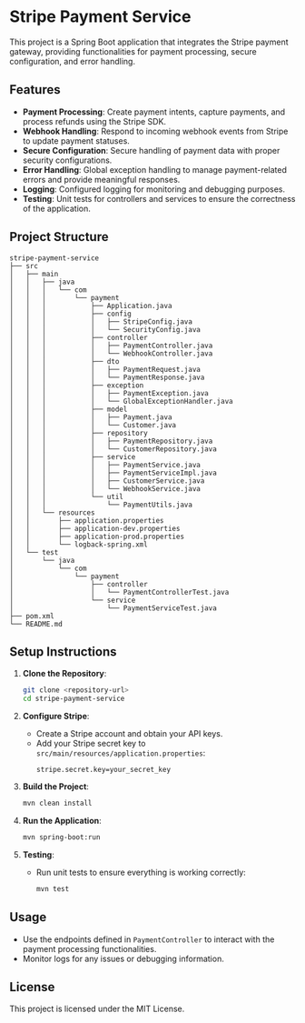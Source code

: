 # Stripe Payment Service

This project is a Spring Boot application that integrates the Stripe payment gateway, providing functionalities for payment processing, secure configuration, and error handling.

## Features

- **Payment Processing**: Create payment intents, capture payments, and process refunds using the Stripe SDK.
- **Webhook Handling**: Respond to incoming webhook events from Stripe to update payment statuses.
- **Secure Configuration**: Secure handling of payment data with proper security configurations.
- **Error Handling**: Global exception handling to manage payment-related errors and provide meaningful responses.
- **Logging**: Configured logging for monitoring and debugging purposes.
- **Testing**: Unit tests for controllers and services to ensure the correctness of the application.

## Project Structure

```
stripe-payment-service
├── src
│   ├── main
│   │   ├── java
│   │   │   └── com
│   │   │       └── payment
│   │   │           ├── Application.java
│   │   │           ├── config
│   │   │           │   ├── StripeConfig.java
│   │   │           │   └── SecurityConfig.java
│   │   │           ├── controller
│   │   │           │   ├── PaymentController.java
│   │   │           │   └── WebhookController.java
│   │   │           ├── dto
│   │   │           │   ├── PaymentRequest.java
│   │   │           │   └── PaymentResponse.java
│   │   │           ├── exception
│   │   │           │   ├── PaymentException.java
│   │   │           │   └── GlobalExceptionHandler.java
│   │   │           ├── model
│   │   │           │   ├── Payment.java
│   │   │           │   └── Customer.java
│   │   │           ├── repository
│   │   │           │   ├── PaymentRepository.java
│   │   │           │   └── CustomerRepository.java
│   │   │           ├── service
│   │   │           │   ├── PaymentService.java
│   │   │           │   ├── PaymentServiceImpl.java
│   │   │           │   ├── CustomerService.java
│   │   │           │   └── WebhookService.java
│   │   │           └── util
│   │   │               └── PaymentUtils.java
│   │   └── resources
│   │       ├── application.properties
│   │       ├── application-dev.properties
│   │       ├── application-prod.properties
│   │       └── logback-spring.xml
│   └── test
│       └── java
│           └── com
│               └── payment
│                   ├── controller
│                   │   └── PaymentControllerTest.java
│                   └── service
│                       └── PaymentServiceTest.java
├── pom.xml
└── README.md
```

## Setup Instructions

1. **Clone the Repository**:
   ```bash
   git clone <repository-url>
   cd stripe-payment-service
   ```

2. **Configure Stripe**:
   - Create a Stripe account and obtain your API keys.
   - Add your Stripe secret key to `src/main/resources/application.properties`:
     ```
     stripe.secret.key=your_secret_key
     ```

3. **Build the Project**:
   ```bash
   mvn clean install
   ```

4. **Run the Application**:
   ```bash
   mvn spring-boot:run
   ```

5. **Testing**:
   - Run unit tests to ensure everything is working correctly:
     ```bash
     mvn test
     ```

## Usage

- Use the endpoints defined in `PaymentController` to interact with the payment processing functionalities.
- Monitor logs for any issues or debugging information.

## License

This project is licensed under the MIT License.